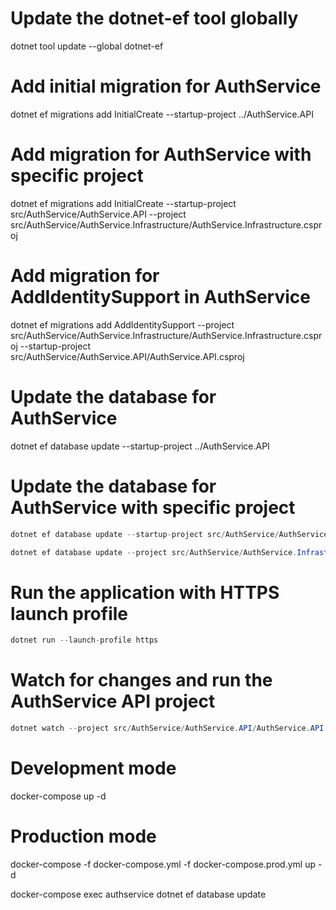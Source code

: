 # Update the dotnet-ef tool globally
dotnet tool update --global dotnet-ef

# Add initial migration for AuthService
dotnet ef migrations add InitialCreate --startup-project ../AuthService.API

# Add migration for AuthService with specific project
dotnet ef migrations add InitialCreate --startup-project src/AuthService/AuthService.API --project src/AuthService/AuthService.Infrastructure/AuthService.Infrastructure.csproj

# Add migration for AddIdentitySupport in AuthService
dotnet ef migrations add AddIdentitySupport --project src/AuthService/AuthService.Infrastructure/AuthService.Infrastructure.csproj --startup-project src/AuthService/AuthService.API/AuthService.API.csproj

# Update the database for AuthService
dotnet ef database update --startup-project ../AuthService.API

# Update the database for AuthService with specific project
```C#
dotnet ef database update --startup-project src/AuthService/AuthService.API

dotnet ef database update --project src/AuthService/AuthService.Infrastructure/AuthService.Infrastructure.csproj --startup-project src/AuthService/AuthService.API/AuthService.API.csproj
```

# Run the application with HTTPS launch profile
```C#
dotnet run --launch-profile https
```

# Watch for changes and run the AuthService API project
```C#
dotnet watch --project src/AuthService/AuthService.API/AuthService.API.csproj --launch-profile https
```


# Development mode
docker-compose up -d

# Production mode
docker-compose -f docker-compose.yml -f docker-compose.prod.yml up -d

docker-compose exec authservice dotnet ef database update